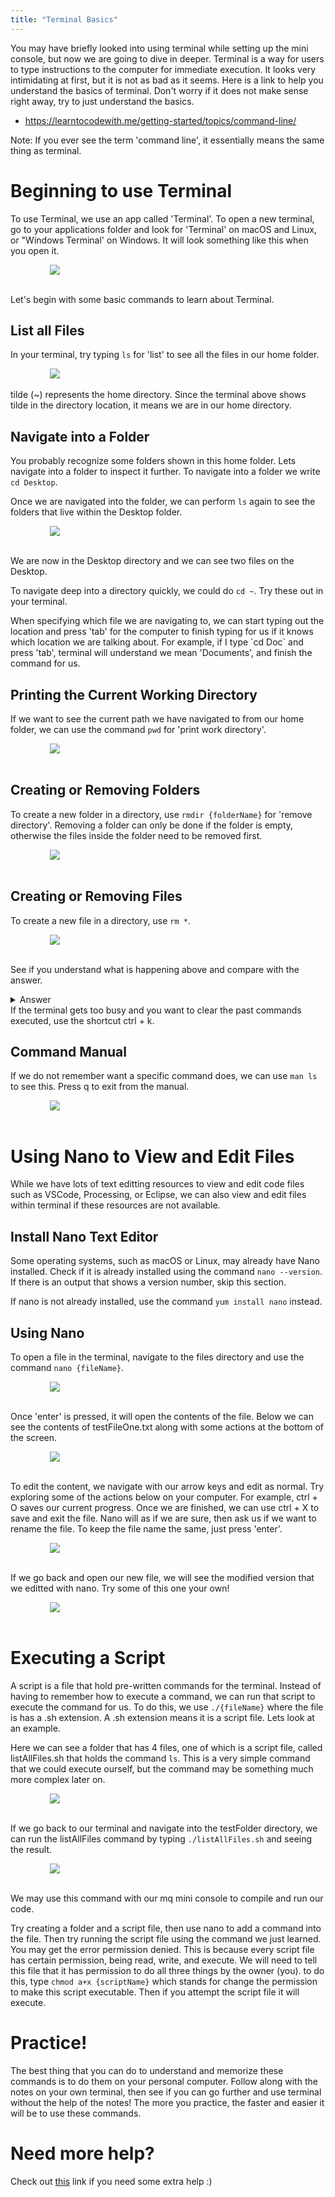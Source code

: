 ```yaml
---
title: "Terminal Basics"
---
```


You may have briefly looked into using terminal while setting up the mini console, but now we are going to dive in deeper. Terminal is a way for users to type instructions to the computer for immediate execution. It looks very intimidating at first, but it is not as bad as it seems. Here is a link to help you understand the basics of terminal. Don't worry if it does not make sense right away, try to just understand the basics.

<ul>
	<li><a href="https://learntocodewith.me/getting-started/topics/command-line/">https://learntocodewith.me/getting-started/topics/command-line/</a></li>
</ul>

Note: If you ever see the term 'command line', it essentially means the same thing as terminal. 

# Beginning to use Terminal

To use Terminal, we use an app called 'Terminal'. To open a new terminal, go to your applications folder and look for 'Terminal' on macOS and Linux, or "Windows Terminal' on Windows. It will look something like this when you open it.

<div style="width:75%; margin:auto">
	<img src="figs/CLI_openTerminal.png"/>
</div>
<br>

Let's begin with some basic commands to learn about Terminal.

## List all Files

In your terminal, try typing `ls` for 'list' to see all the files in our home folder.

<div style="width:75%; margin:auto">
	<img src="figs/CLI_ls.png"/>
</div>
<br>

<div class="keypoint">
tilde (~) represents the home directory. Since the terminal above shows tilde in the directory location, it means we are in our home directory.
</div>

## Navigate into a Folder

You probably recognize some folders shown in this home folder. Lets navigate into a folder to inspect it further. To navigate into a folder we write `cd Desktop`. 

Once we are navigated into the folder, we can perform `ls` again to see the folders that live within the Desktop folder.

<div style="width:75%; margin:auto">
	<img src="figs/CLI_cd.png"/>
</div>
<br>

We are now in the Desktop directory and we can see two files on the Desktop. 

To navigate deep into a directory quickly, we could do `cd ~`. Try these out in your terminal.

<div class="keypoint">
When specifying which file we are navigating to, we can start typing out the location and press 'tab' for the computer to finish typing for us if it knows which location we are talking about. For example, if I type `cd Doc` and press 'tab', terminal will understand we mean 'Documents', and finish the command for us. 
</div>

## Printing the Current Working Directory

If we want to see the current path we have navigated to from our home folder, we can use the command `pwd` for 'print work directory'. 

<div style="width:75%; margin:auto">
	<img src="figs/CLI_pwd.png"/>
</div>
<br>

## Creating or Removing Folders

To create a new folder in a directory, use `rmdir {folderName}` for 'remove directory'. Removing a folder can only be done if the folder is empty, otherwise the files inside the folder need to be removed first. 

<div style="width:75%; margin:auto">
	<img src="figs/CLI_mkdir_rmdir.png"/>
</div>
<br>

## Creating or Removing Files

To create a new file in a directory, use `rm *`.

<div style="width:75%; margin:auto">
	<img src="figs/CLI_touch_rm.png"/>
</div>
<br>

See if you understand what is happening above and compare with the answer. 
<details markdown = "1"><summary>Answer</summary>
<ol>
    <li>A new directory named 'testFolder' is created in the Desktop directory</li>
    <li>The directory is changed to navigate into testFolder directory</li>
    <li>A new .txt file is created called 'testFileOne'</li>
    <li>A new .doc file is created called 'testFileTwo'</li>
    <li>A new .html file is created called 'testFileThree'</li>
    <li>testFileOne.txt is removed</li>
    <li>The current files in the testFolder directories are listed</li>
    <li>All the files in the testFolder directory are removed</li>
    <li>Terminal asks if the user is sure about this action, and 'y' is typed to confirm</li>
    <li>The directory is changed to one step outside the current testFolder directory into the Desktop directory</li>
    <li>The current files in the Desktop directories are listed</li>
</ol>
</details>

<div class="keypoint">
If the terminal gets too busy and you want to clear the past commands executed, use the shortcut ctrl + k.
</div>

## Command Manual

If we do not remember want a specific command does, we can use `man ls` to see this. Press q to exit from the manual.

<div style="width:75%; margin:auto">
	<img src="figs/CLI_man.png"/>
</div>
<br>

# Using Nano to View and Edit Files

While we have lots of text editting resources to view and edit code files such as VSCode, Processing, or Eclipse, we can also view and edit files within terminal if these resources are not available. 

## Install Nano Text Editor

Some operating systems, such as macOS or Linux, may already have Nano installed. Check if it is already installed using the command `nano --version`. If there is an output that shows a version number, skip this section. 

If nano is not already installed, use the command `yum install nano` instead.

## Using Nano

To open a file in the terminal, navigate to the files directory and use the command `nano {fileName}`. 

<div style="width:75%; margin:auto">
	<img src="figs/CLI_nano1.png"/>
</div>
<br>

Once 'enter' is pressed, it will open the contents of the file. Below we can see the contents of testFileOne.txt along with some actions at the bottom of the screen.

<div style="width:75%; margin:auto">
	<img src="figs/CLI_nano2.png"/>
</div>
<br>

To edit the content, we navigate with our arrow keys and edit as normal. Try exploring some of the actions below on your computer. For example, ctrl + O saves our current progress. Once we are finished, we can use ctrl + X to save and exit the file. Nano will as if we are sure, then ask us if we want to rename the file. To keep the file name the same, just press 'enter'.

<div style="width:75%; margin:auto">
	<img src="figs/CLI_nano3.png"/>
</div>
<br>

If we go back and open our new file, we will see the modified version that we editted with nano. Try some of this one your own!

<div style="width:75%; margin:auto">
	<img src="figs/CLI_nano4.png"/>
</div>
<br>

# Executing a Script

A script is a file that hold pre-written commands for the terminal. Instead of having to remember how to execute a command, we can run that script to execute the command for us. To do this, we use `./{fileName}` where the file is has a .sh extension. A .sh extension means it is a script file. Lets look at an example.

Here we can see a folder that has 4 files, one of which is a script file, called listAllFiles.sh that holds the command `ls`. This is a very simple command that we could execute ourself, but the command may be something much more complex later on. 

<div style="width:75%; margin:auto">
	<img src="figs/CLI_script1.png"/>
</div>
<br>

If we go back to our terminal and navigate into the testFolder directory, we can run the listAllFiles command by typing `./listAllFiles.sh` and seeing the result. 

<div style="width:75%; margin:auto">
	<img src="figs/CLI_script2.png"/>
</div>
<br>

We may use this command with our mq mini console to compile and run our code.

Try creating a folder and a script file, then use nano to add a command into the file. Then try running the script file using the command we just learned. You may get the error permission denied. This is because every script file has certain permission, being read, write, and execute. We will need to tell this file that it has permission to do all three things by the owner (you). to do this, type `chmod a+x {scriptName}` which stands for change the permission to make this script executable. Then if you attempt the script file it will execute. 

# Practice!

The best thing that you can do to understand and memorize these commands is to do them on your personal computer. Follow along with the notes on your own terminal, then see if you can go further and use terminal without the help of the notes! The more you practice, the faster and easier it will be to use these commands. 



# Need more help?

Check out <a href="https://medium.com/@grace.m.nolan/terminal-for-beginners-e492ba10902a">this</a> link if you need some extra help :)
